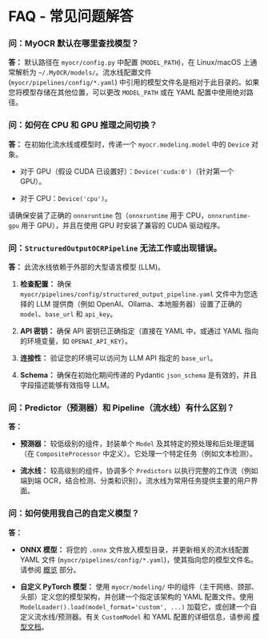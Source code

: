 # FAQ - 常见问题解答

### 问：MyOCR 默认在哪里查找模型？

**答：** 默认路径在 `myocr/config.py` 中配置 (`MODEL_PATH`)，在 Linux/macOS 上通常解析为 `~/.MyOCR/models/`。流水线配置文件 (`myocr/pipelines/config/*.yaml`) 中引用的模型文件名是相对于此目录的。如果您将模型存储在其他位置，可以更改 `MODEL_PATH` 或在 YAML 配置中使用绝对路径。

### 问：如何在 CPU 和 GPU 推理之间切换？

**答：** 在初始化流水线或模型时，传递一个 `myocr.modeling.model` 中的 `Device` 对象。

*   对于 GPU（假设 CUDA 已设置好）：`Device('cuda:0')`（针对第一个 GPU）。

*   对于 CPU：`Device('cpu')`。

请确保安装了正确的 `onnxruntime` 包（`onnxruntime` 用于 CPU，`onnxruntime-gpu` 用于 GPU），并且在使用 GPU 时安装了兼容的 CUDA 驱动程序。

### 问：`StructuredOutputOCRPipeline` 无法工作或出现错误。

**答：** 此流水线依赖于外部的大型语言模型 (LLM)。

1.  **检查配置：** 确保 `myocr/pipelines/config/structured_output_pipeline.yaml` 文件中为您选择的 LLM 提供商（例如 OpenAI、Ollama、本地服务器）设置了正确的 `model`、`base_url` 和 `api_key`。

2.  **API 密钥：** 确保 API 密钥已正确指定（直接在 YAML 中，或通过 YAML 指向的环境变量，如 `OPENAI_API_KEY`）。

3.  **连接性：** 验证您的环境可以访问为 LLM API 指定的 `base_url`。

4.  **Schema：** 确保在初始化期间传递的 Pydantic `json_schema` 是有效的，并且字段描述能够有效指导 LLM。

### 问：Predictor（预测器）和 Pipeline（流水线）有什么区别？

**答：**

*   **预测器：** 较低级别的组件，封装单个 `Model` 及其特定的预处理和后处理逻辑（在 `CompositeProcessor` 中定义）。它处理一个特定任务（例如文本检测）。

*   **流水线：** 较高级别的组件，协调多个 `Predictors` 以执行完整的工作流（例如端到端 OCR，结合检测、分类和识别）。流水线为常用任务提供主要的用户界面。

### 问：如何使用我自己的自定义模型？

**答：**

*   **ONNX 模型：** 将您的 `.onnx` 文件放入模型目录，并更新相关的流水线配置 YAML 文件 (`myocr/pipelines/config/*.yaml`)，使其指向您的模型文件名。请参阅 [概览](./getting-started/overview.md#replacing-or-adding-new-models-onnx) 部分。

*   **自定义 PyTorch 模型：** 使用 `myocr/modeling/` 中的组件（主干网络、颈部、头部）定义您的模型架构，并创建一个指定该架构的 YAML 配置文件。使用 `ModelLoader().load(model_format='custom', ...)` 加载它，或创建一个自定义流水线/预测器。有关 `CustomModel` 和 YAML 配置的详细信息，请参阅 [模型文档](./models/index.md)。
